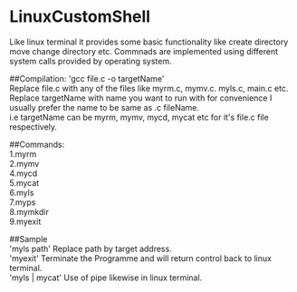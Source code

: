 # LinuxCustomShell  
Like linux terminal it provides some basic functionality like create directory move change directory etc. Commnads are implemented using different system calls provided by operating system.  

##Compilation:
'gcc file.c -o targetName'  
Replace file.c with any of the files like myrm.c, mymv.c. myls.c, main.c etc.  
Replace targetName with name you want to run with for convenience I usually prefer the name to be same as .c fileName.  
i.e targetName can be myrm, mymv, mycd, mycat etc for it's file.c file respectively.  


##Commands:  
1.myrm  
2.mymv    
4.mycd  
5.mycat   
6.myls  
7.myps  
8.mymkdir   
9.myexit  

##Sample  
'myls path'  Replace path by target address.  
'myexit'  Terminate the Programme and will return control back to linux terminal.  
'myls | mycat' Use of pipe likewise in linux terminal.  
